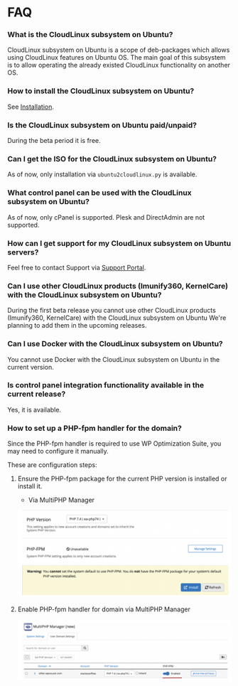# FAQ

### What is the CloudLinux subsystem on Ubuntu?

CloudLinux subsystem on Ubuntu is a scope of deb-packages which allows using CloudLinux features on Ubuntu OS.
The main goal of this subsystem is to allow operating the already existed CloudLinux functionality on another OS.

### How to install the CloudLinux subsystem on Ubuntu?

See [Installation](/installation/).

### Is the CloudLinux subsystem on Ubuntu paid/unpaid?

During the beta period it is free.

### Can I get the ISO for the CloudLinux subsystem on Ubuntu?

As of now, only installation via `ubuntu2cloudlinux.py` is available.

### What control panel can be used with the CloudLinux subsystem on Ubuntu?

As of now, only cPanel is supported. Plesk and DirectAdmin are not supported.

### How can I get support for my CloudLinux subsystem on Ubuntu servers?

Feel free to contact Support via [Support Portal](https://www.cloudlinux.com/support-portal/).

### Can I use other CloudLinux products (Imunify360, KernelCare) with the CloudLinux subsystem on Ubuntu?

During the first beta release you cannot use other CloudLinux products (Imunify360, KernelCare) with the CloudLinux subsystem on Ubuntu We're planning to add them in the upcoming releases.

### Can I use Docker with the CloudLinux subsystem on Ubuntu?

You cannot use Docker with the CloudLinux subsystem on Ubuntu in the current version.

### Is control panel integration functionality available in the current release?

Yes, it is available.

### How to set up a PHP-fpm handler for the domain?

Since the PHP-fpm handler is required to use WP Optimization Suite, you may need to configure it manually.

These are configuration steps:

1. Ensure the PHP-fpm package for the current PHP version is installed or install it.

    * Via MultiPHP Manager

    ![](/images/viaMultiPHP.png)

2. Enable PHP-fpm handler for domain via MultiPHP Manager

   ![](/images/enablephp-fpm.png)









